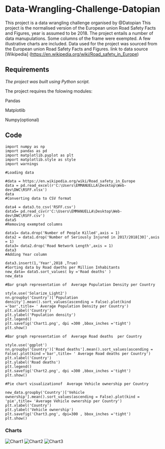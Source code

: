 
# Data-Wrangling-Challenge-Datopian
This project is a data wrangling challenge organised by @Datopian
This   project  is  the   normalised version of the European union Road Safety Facts and Figures,
year is assumed to be 2018.
The project entails a number of data manupulations.
Some columns of the frame were exempted.
A few illustrative charts are included.
Data used for the project was sourced from the European union Road Safety Facts and Figures.
link to data source [Wikipedia] (https://en.wikipedia.org/wiki/Road_safety_in_Europe)

## Requirements
*The  project  was built using  Python script.*

The project requires the folowing modules:

Pandas

Matplotlib

Numpy(optional)


## Code
```
import numpy as np
import pandas as pd
import matplotlib.pyplot as plt
import matplotlib.style as style
import warnings

#Loading data

#data = https://en.wikipedia.org/wiki/Road_safety_in_Europe
data = pd.read_excel(r'C:\Users\EMMANUELLA\Desktop\Web-dev\DWC\RSFF.xlsx')
data
#Converting data to CSV format

data4 = data3.to_csv('RSFF.csv')
data5= pd.read_csv(r'C:\Users\EMMANUELLA\Desktop\Web-dev\DWC\RSFF.csv')
data5
#Removing exempted columns

data1= data.drop('Number of People Killed',axis = 1)
data2 = data1.drop('Number of Seriously Injured in 2017/2018[30]',axis = 1)
data3= data2.drop('Road Network Length',axis = 1)
data3
#Adding Year column

data3.insert(1,'Year',2018 ,True)
#Sorting data by Road daeths per Million Inhabitants 
new_data= data5.sort_values( by ='Road deaths' )
new_data

#Bar graph representation of  Average Population Density per Country

style.use('Solarize_Light2')
nn.groupby('Country')['Population density'].mean().sort_values(ascending = False).plot(kind ='bar',title= ' Average Population Density per Country')
plt.xlabel('Country')
plt.ylabel('Population density')
plt.legend()
plt.savefig('Chart1.png', dpi =300 ,bbox_inches ='tight')
plt.show()

#Bar graph representation of  Average Road deaths  per Country

style.use('ggplot')
nn.groupby('Country')['Road deaths'].mean().sort_values(ascending = False).plot(kind ='bar',title= ' Average Road deaths per Country')
plt.xlabel('Country')
plt.ylabel('Road deaths')
plt.legend()
plt.savefig('Chart2.png', dpi =300 ,bbox_inches ='tight')
plt.show()

#Pie chart visualizationof  Average Vehicle ownership per Country

new_data.groupby('Country')['Vehicle ownership'].mean().sort_values(ascending = False).plot(kind = 'pie',title= 'Average Vehicle ownership per Country')
plt.xlabel('Country')
plt.ylabel('Vehicle ownership')
plt.savefig('Chart3.png', dpi=300 , bbox_inches ='tight')
plt.show()
```

### Charts



![Chart1](https://user-images.githubusercontent.com/42813187/128145120-43463c5e-909e-407b-8f78-bdf0d4396362.png)
![Chart2](https://user-images.githubusercontent.com/42813187/128145665-b68de869-ec58-43af-a729-0a71c55da1bb.png)
![Chart3](https://user-images.githubusercontent.com/42813187/128146022-9230730f-8f41-48c0-a134-3a6947557479.png)



